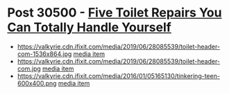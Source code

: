 # Post 30500 - [Five Toilet Repairs You Can Totally Handle Yourself](https://www.ifixit.com/News/30500/five-toilet-repairs-you-can-totally-handle-yourself)

- https://valkyrie.cdn.ifixit.com/media/2019/06/28085539/toilet-header-com-1536x864.jpg [media item](media-30502.md)
- https://valkyrie.cdn.ifixit.com/media/2019/06/28085539/toilet-header-com.jpg [media item](media-30502.md)
- https://valkyrie.cdn.ifixit.com/media/2016/01/05165130/tinkering-teen-600x400.png [media item](media-27808.md)